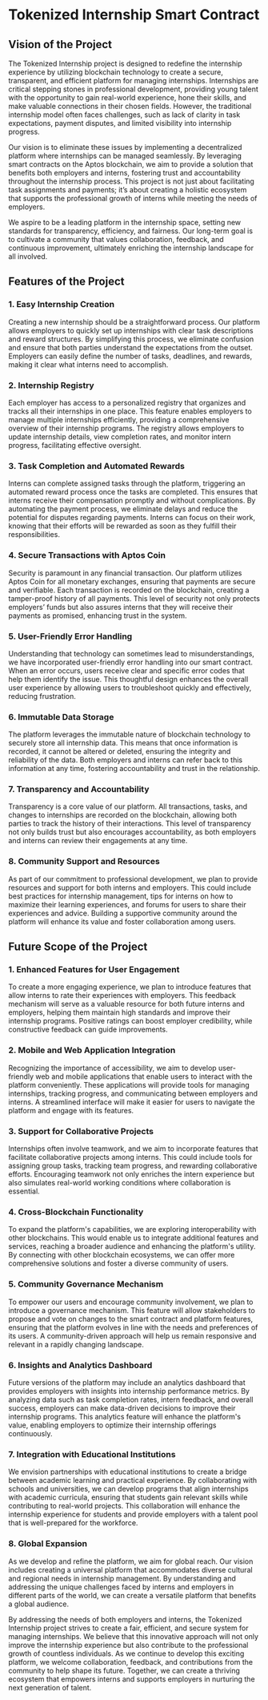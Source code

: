 # Tokenized Internship Smart Contract

## Vision of the Project

The Tokenized Internship project is designed to redefine the internship experience by utilizing blockchain technology to create a secure, transparent, and efficient platform for managing internships. Internships are critical stepping stones in professional development, providing young talent with the opportunity to gain real-world experience, hone their skills, and make valuable connections in their chosen fields. However, the traditional internship model often faces challenges, such as lack of clarity in task expectations, payment disputes, and limited visibility into internship progress. 

Our vision is to eliminate these issues by implementing a decentralized platform where internships can be managed seamlessly. By leveraging smart contracts on the Aptos blockchain, we aim to provide a solution that benefits both employers and interns, fostering trust and accountability throughout the internship process. This project is not just about facilitating task assignments and payments; it’s about creating a holistic ecosystem that supports the professional growth of interns while meeting the needs of employers.

We aspire to be a leading platform in the internship space, setting new standards for transparency, efficiency, and fairness. Our long-term goal is to cultivate a community that values collaboration, feedback, and continuous improvement, ultimately enriching the internship landscape for all involved.

## Features of the Project

### 1. **Easy Internship Creation**
Creating a new internship should be a straightforward process. Our platform allows employers to quickly set up internships with clear task descriptions and reward structures. By simplifying this process, we eliminate confusion and ensure that both parties understand the expectations from the outset. Employers can easily define the number of tasks, deadlines, and rewards, making it clear what interns need to accomplish.

### 2. **Internship Registry**
Each employer has access to a personalized registry that organizes and tracks all their internships in one place. This feature enables employers to manage multiple internships efficiently, providing a comprehensive overview of their internship programs. The registry allows employers to update internship details, view completion rates, and monitor intern progress, facilitating effective oversight.

### 3. **Task Completion and Automated Rewards**
Interns can complete assigned tasks through the platform, triggering an automated reward process once the tasks are completed. This ensures that interns receive their compensation promptly and without complications. By automating the payment process, we eliminate delays and reduce the potential for disputes regarding payments. Interns can focus on their work, knowing that their efforts will be rewarded as soon as they fulfill their responsibilities.

### 4. **Secure Transactions with Aptos Coin**
Security is paramount in any financial transaction. Our platform utilizes Aptos Coin for all monetary exchanges, ensuring that payments are secure and verifiable. Each transaction is recorded on the blockchain, creating a tamper-proof history of all payments. This level of security not only protects employers’ funds but also assures interns that they will receive their payments as promised, enhancing trust in the system.

### 5. **User-Friendly Error Handling**
Understanding that technology can sometimes lead to misunderstandings, we have incorporated user-friendly error handling into our smart contract. When an error occurs, users receive clear and specific error codes that help them identify the issue. This thoughtful design enhances the overall user experience by allowing users to troubleshoot quickly and effectively, reducing frustration.

### 6. **Immutable Data Storage**
The platform leverages the immutable nature of blockchain technology to securely store all internship data. This means that once information is recorded, it cannot be altered or deleted, ensuring the integrity and reliability of the data. Both employers and interns can refer back to this information at any time, fostering accountability and trust in the relationship.

### 7. **Transparency and Accountability**
Transparency is a core value of our platform. All transactions, tasks, and changes to internships are recorded on the blockchain, allowing both parties to track the history of their interactions. This level of transparency not only builds trust but also encourages accountability, as both employers and interns can review their engagements at any time.

### 8. **Community Support and Resources**
As part of our commitment to professional development, we plan to provide resources and support for both interns and employers. This could include best practices for internship management, tips for interns on how to maximize their learning experiences, and forums for users to share their experiences and advice. Building a supportive community around the platform will enhance its value and foster collaboration among users.

## Future Scope of the Project

### 1. **Enhanced Features for User Engagement**
To create a more engaging experience, we plan to introduce features that allow interns to rate their experiences with employers. This feedback mechanism will serve as a valuable resource for both future interns and employers, helping them maintain high standards and improve their internship programs. Positive ratings can boost employer credibility, while constructive feedback can guide improvements.

### 2. **Mobile and Web Application Integration**
Recognizing the importance of accessibility, we aim to develop user-friendly web and mobile applications that enable users to interact with the platform conveniently. These applications will provide tools for managing internships, tracking progress, and communicating between employers and interns. A streamlined interface will make it easier for users to navigate the platform and engage with its features.

### 3. **Support for Collaborative Projects**
Internships often involve teamwork, and we aim to incorporate features that facilitate collaborative projects among interns. This could include tools for assigning group tasks, tracking team progress, and rewarding collaborative efforts. Encouraging teamwork not only enriches the intern experience but also simulates real-world working conditions where collaboration is essential.

### 4. **Cross-Blockchain Functionality**
To expand the platform's capabilities, we are exploring interoperability with other blockchains. This would enable us to integrate additional features and services, reaching a broader audience and enhancing the platform's utility. By connecting with other blockchain ecosystems, we can offer more comprehensive solutions and foster a diverse community of users.

### 5. **Community Governance Mechanism**
To empower our users and encourage community involvement, we plan to introduce a governance mechanism. This feature will allow stakeholders to propose and vote on changes to the smart contract and platform features, ensuring that the platform evolves in line with the needs and preferences of its users. A community-driven approach will help us remain responsive and relevant in a rapidly changing landscape.

### 6. **Insights and Analytics Dashboard**
Future versions of the platform may include an analytics dashboard that provides employers with insights into internship performance metrics. By analyzing data such as task completion rates, intern feedback, and overall success, employers can make data-driven decisions to improve their internship programs. This analytics feature will enhance the platform's value, enabling employers to optimize their internship offerings continuously.

### 7. **Integration with Educational Institutions**
We envision partnerships with educational institutions to create a bridge between academic learning and practical experience. By collaborating with schools and universities, we can develop programs that align internships with academic curricula, ensuring that students gain relevant skills while contributing to real-world projects. This collaboration will enhance the internship experience for students and provide employers with a talent pool that is well-prepared for the workforce.

### 8. **Global Expansion**
As we develop and refine the platform, we aim for global reach. Our vision includes creating a universal platform that accommodates diverse cultural and regional needs in internship management. By understanding and addressing the unique challenges faced by interns and employers in different parts of the world, we can create a versatile platform that benefits a global audience.

By addressing the needs of both employers and interns, the Tokenized Internship project strives to create a fair, efficient, and secure system for managing internships. We believe that this innovative approach will not only improve the internship experience but also contribute to the professional growth of countless individuals. As we continue to develop this exciting platform, we welcome collaboration, feedback, and contributions from the community to help shape its future. Together, we can create a thriving ecosystem that empowers interns and supports employers in nurturing the next generation of talent.